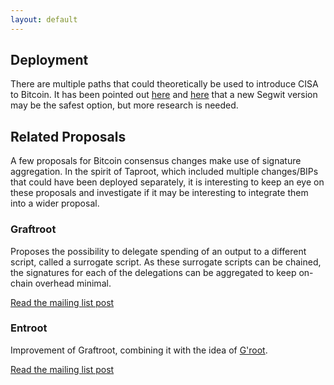 ```yaml
---
layout: default
---
```


## Deployment

There are multiple paths that could theoretically be used to introduce CISA to Bitcoin. It has been pointed out [here](https://lists.linuxfoundation.org/pipermail/bitcoin-dev/2018-March/015838.html) and [here](https://github.com/BlockstreamResearch/cross-input-aggregation/tree/master?tab=readme-ov-file#integration-into-the-bitcoin-protocol) that a new Segwit version may be the safest option, but more research is needed.

## Related Proposals

A few proposals for Bitcoin consensus changes make use of signature aggregation. In the spirit of Taproot, which included multiple changes/BIPs that could have been deployed separately, it is interesting to keep an eye on these proposals and investigate if it may be interesting to integrate them into a wider proposal.

### Graftroot

Proposes the possibility to delegate spending of an output to a different script, called a surrogate script. As these surrogate scripts can be chained, the signatures for each of the delegations can be aggregated to keep on-chain overhead minimal.

[Read the mailing list post](https://lists.linuxfoundation.org/pipermail/bitcoin-dev/2018-February/015700.html)

### Entroot

Improvement of Graftroot, combining it with the idea of [G'root](https://lists.linuxfoundation.org/pipermail/bitcoin-dev/2018-July/016249.html).

[Read the mailing list post](https://gist.github.com/sipa/ca1502f8465d0d5032d9dd2465f32603)
